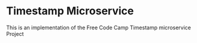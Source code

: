 # Timestamp Microservice

This is an implementation of the Free Code Camp Timestamp microservice Project